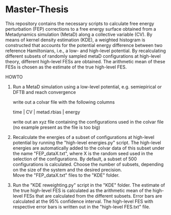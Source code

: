 # Master-Thesis
This repository contains the necessary scripts to calculate free energy perturbation (FEP) corrections to a free energy surface obtained from a Metadynamics simulation (MetaD) along a collective variable (CV). By means of kernel density estimation (KDE), a weighted histogram is constructed that accounts for the potential energy difference between two reference Hamiltonians, i.e., a low- and high-level potential. By recalculating different subsets of randomly sampled metaD configurations at high-level theory, different high-level FESs are obtained. The arithmetic mean of these FESs is chosen as the estimate of the true high-level FES. 

HOWTO

1) Run a MetaD simulation using a low-level potential, e.g. semiepirical or DFTB and reach convergence
 
   write out a colvar file with the following columns

   time | CV | metad.rbias | energy    
   
   write out an xyz file containing the configurations used in the colvar file (no example present as the file is too big)
   
2) Recalculate the energies of a subset of configurations at high-level potential by running the "high-level energies.py" script. The high-level energies are                automatically added to the colvar data of this subset under the name "FEP_dataX.txt", where X is the random seed used in the selection of the configurations.            By default, a subset of 500 configurations is calculated. Choose the number of subsets, depending on the size of the system and the desired precision.          
   Move the "FEP_dataX.txt" files to the "KDE" folder.
   
3) Run the "KDE reweighting.py" script in the "KDE" folder. The estimate of the true high-level FES is calculated as the arithmetic mean of the high-level FESs that are    calculated from the different subsets. Error bars are calculated at the 95% confidence interval. The high-level FES with respective error bars is written out in the      "high-level FES.txt" file.


